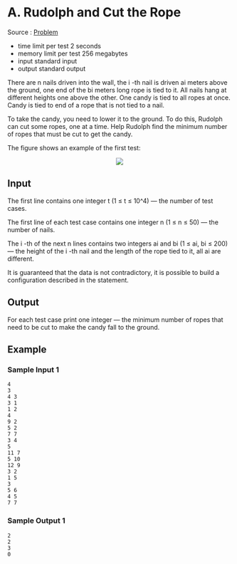 # A. Rudolph and Cut the Rope

Source : [Problem](https://codeforces.com/problemset/problem/1846/A)

- time limit per test 2 seconds
- memory limit per test 256 megabytes
- input standard input
- output standard output

There are n
nails driven into the wall, the i
-th nail is driven ai
meters above the ground, one end of the bi
meters long rope is tied to it. All nails hang at different heights one above the other. One candy is tied to all ropes at once. Candy is tied to end of a rope that is not tied to a nail.

To take the candy, you need to lower it to the ground. To do this, Rudolph can cut some ropes, one at a time. Help Rudolph find the minimum number of ropes that must be cut to get the candy.

The figure shows an example of the first test:

<p align="center"><img src="https://espresso.codeforces.com/00f14114dd979e028305fc59f7fa58a0718d918f.png"></p>

## Input

The first line contains one integer t
(1 ≤ t ≤ 10^4) — the number of test cases.

The first line of each test case contains one integer n
(1 ≤ n ≤ 50) — the number of nails.

The i
-th of the next n
lines contains two integers ai
and bi
(1 ≤ ai, bi ≤ 200) — the height of the i
-th nail and the length of the rope tied to it, all ai
are different.

It is guaranteed that the data is not contradictory, it is possible to build a configuration described in the statement.

## Output

For each test case print one integer — the minimum number of ropes that need to be cut to make the candy fall to the ground.

## Example

### Sample Input 1

    4
    3
    4 3
    3 1
    1 2
    4
    9 2
    5 2
    7 7
    3 4
    5
    11 7
    5 10
    12 9
    3 2
    1 5
    3
    5 6
    4 5
    7 7

### Sample Output 1

    2
    2
    3
    0
